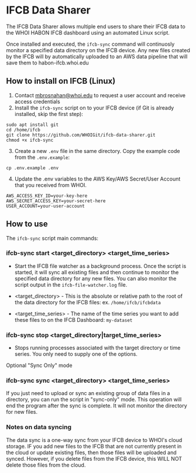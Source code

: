# IFCB Data Sharer

The IFCB Data Sharer allows multiple end users to share their IFCB data to the WHOI HABON IFCB dashboard using an automated Linux script.

Once installed and executed, the `ifcb-sync` command will continuosly monitor a specified data directory on the IFCB device. Any new files created by the IFCB will by automatically uploaded to an AWS data pipeline that will save them to habon-ifcb.whoi.edu

## How to install on IFCB (Linux)

1. Contact mbrosnahan@whoi.edu to request a user account and receive access credentials
2. Install the `ifcb-sync` script on to your IFCB device (if Git is already installed, skip the first step):

```
sudo apt install git
cd /home/ifcb
git clone https://github.com/WHOIGit/ifcb-data-sharer.git
chmod +x ifcb-sync
```

3. Create a new `.env` file in the same directory. Copy the example code from the `.env.example`:

```
cp .env.example .env
```

4. Update the .env variables to the AWS Key/AWS Secret/User Account that you received from WHOI.

```
AWS_ACCESS_KEY_ID=your-key-here
AWS_SECRET_ACCESS_KEY=your-secret-here
USER_ACCOUNT=your-user-account
```

## How to use

The `ifcb-sync` script main commands:

### ifcb-sync start <target_directory> <target_time_series>

- Start the IFCB file watcher as a background process. Once the script is started, it will sync all existing files and then continue to monitor the specified data directory for any new files. You can also monitor the script output in the `ifcb-file-watcher.log` file.

- <target_directory> - This is the absolute or relative path to the root of the data directory for the IFCB files: ex. `/home/ifcb/ifcbdata`

- <target_time_series> - The name of the time series you want to add these files to on the IFCB Dashboard: `my-dataset`

### ifcb-sync stop <target_directory|target_time_series>

- Stops running processes associated with the target directory or time series. You only need to supply one of the options.

Optional "Sync Only" mode

### ifcb-sync sync <target_directory> <target_time_series>

If you just need to upload or sync an existing group of data files in a directory, you can run the script in "sync-only" mode. This operation will end the program after the sync is complete. It will not monitor the directory for new files.

### Notes on data syncing

The data sync is a one-way sync from your IFCB device to WHOI's cloud storage. IF you add new files to the IFCB that are not currently present in the cloud or update existing files, then those files will be uploaded and synced. However, if you delete files from the IFCB device, this WILL NOT delete those files from the cloud.

